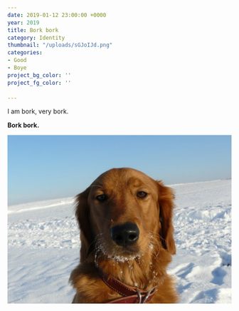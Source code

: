 ```yaml
---
date: 2019-01-12 23:00:00 +0000
year: 2019
title: Bork bork
category: Identity
thumbnail: "/uploads/sGJoIJd.png"
categories:
- Good
- Boye
project_bg_color: ''
project_fg_color: ''

---
```

I am bork, very bork.

**Bork bork.**

![bork](/uploads/sGJoIJd.png "Bork")